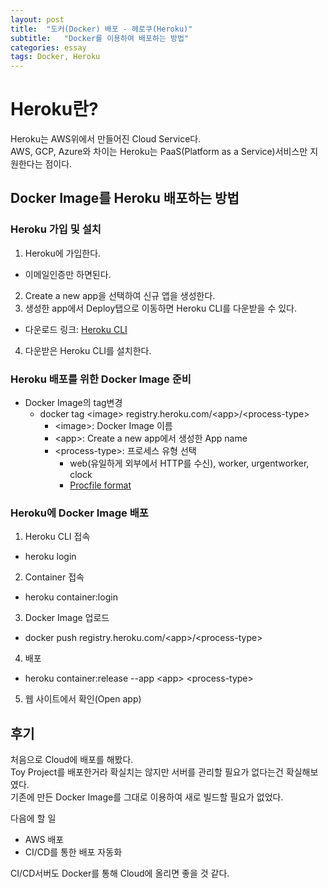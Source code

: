 ```yaml
---
layout: post
title:  "도커(Docker) 배포 - 헤로쿠(Heroku)"
subtitle:   "Docker를 이용하여 배포하는 방법"
categories: essay
tags: Docker, Heroku
---
```


# Heroku란?
Heroku는 AWS위에서 만들어진 Cloud Service다.  
AWS, GCP, Azure와 차이는 Heroku는 PaaS(Platform as a Service)서비스만 지원한다는 점이다.

## Docker Image를 Heroku 배포하는 방법
### Heroku 가입 및 설치
1. Heroku에 가입한다.
  - 이메일인증만 하면된다.
2. Create a new app을 선택하여 신규 앱을 생성한다.
3. 생성한 app에서 Deploy탭으로 이동하면 Heroku CLI를 다운받을 수 있다.
  - 다운로드 링크: [Heroku CLI](https://devcenter.heroku.com/articles/heroku-command-line)
4. 다운받은 Heroku CLI를 설치한다.

### Heroku 배포를 위한 Docker Image 준비
- Docker Image의 tag변경
  - docker tag \<image> registry.heroku.com/\<app>/\<process-type>
    - \<image>: Docker Image 이름
    - \<app>: Create a new app에서 생성한 App name
    - \<process-type>: 프로세스 유형 선택
      - web(유일하게 외부에서 HTTP를 수신), worker, urgentworker, clock
      - [Procfile format](https://devcenter.heroku.com/articles/procfile#procfile-format)

### Heroku에 Docker Image 배포
1. Heroku CLI 접속
  - heroku login
2. Container 접속
  - heroku container:login
3. Docker Image 업로드
  - docker push registry.heroku.com/\<app>/\<process-type>
4. 배포
  - heroku container:release --app \<app> \<process-type>
5. 웹 사이트에서 확인(Open app)

## 후기
처음으로 Cloud에 배포를 해봤다.  
Toy Project를 배포한거라 확실치는 않지만 서버를 관리할 필요가 없다는건 확실해보였다.  
기존에 만든 Docker Image를 그대로 이용하여 새로 빌드할 필요가 없었다.  
  
다음에 할 일
  - AWS 배포
  - CI/CD를 통한 배포 자동화

CI/CD서버도 Docker를 통해 Cloud에 올리면 좋을 것 같다.